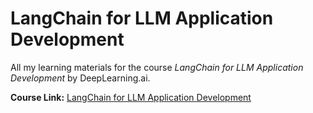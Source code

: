 # LangChain for LLM Application Development

All my learning materials for the course *LangChain for LLM Application Development* by DeepLearning.ai.

**Course Link:** [LangChain for LLM Application Development](https://www.deeplearning.ai/short-courses/langchain-for-llm-application-development/)


